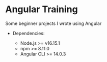 # Angular Training
Some beginner projects I wrote using Angular

- Dependencies:

  - Node.js >= v16.15.1 <br />
  - npm >= 8.11.0 <br />
  - Angular CLI >= 14.0.3 <br />

<br />
<br />
